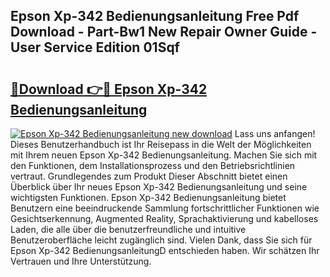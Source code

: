 ## Epson Xp-342 Bedienungsanleitung Free Pdf Download - Part-Bw1 New Repair Owner Guide - User Service Edition 01Sqf

# <h2><a href="http://df0wp2.blite.top/?on=Epson+Xp-342+Bedienungsanleitung">🔗Download 👉🔴 Epson Xp-342 Bedienungsanleitung</a></h2>

[![Epson Xp-342 Bedienungsanleitung new download](https://i.imgur.com/lujVjoI.png)](http://df0wp2.blite.top/?on=Epson+Xp-342+Bedienungsanleitung)
Lass uns anfangen! Dieses Benutzerhandbuch ist Ihr Reisepass in die Welt der Möglichkeiten mit Ihrem neuen Epson Xp-342 Bedienungsanleitung. Machen Sie sich mit den Funktionen, dem Installationsprozess und den Betriebsrichtlinien vertraut. Grundlegendes zum Produkt Dieser Abschnitt bietet einen Überblick über Ihr neues Epson Xp-342 Bedienungsanleitung und seine wichtigsten Funktionen. Epson Xp-342 Bedienungsanleitung bietet Benutzern eine beeindruckende Sammlung fortschrittlicher Funktionen wie Gesichtserkennung, Augmented Reality, Sprachaktivierung und kabelloses Laden, die alle über die benutzerfreundliche und intuitive Benutzeroberfläche leicht zugänglich sind. Vielen Dank, dass Sie sich für Epson Xp-342 BedienungsanleitungD entschieden haben. Wir schätzen Ihr Vertrauen und Ihre Unterstützung.
